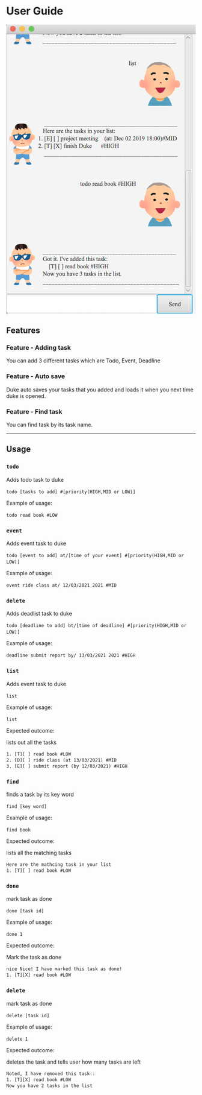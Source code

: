 # User Guide

![Ui](Ui.png)

## Features 

### Feature - Adding task

You can add 3 different tasks which are Todo, Event, Deadline

### Feature - Auto save

Duke auto saves your tasks that you added and loads it 
when you next time duke is opened. 

### Feature - Find task

You can find task by its task name.

--- 

## Usage

### `todo` 

Adds todo task to duke

`todo [tasks to add] #[priority(HIGH,MID or LOW)]`

Example of usage: 

`todo read book #LOW`

### `event` 

Adds event task to duke

`todo [event to add] at/[time of your event] #[priority(HIGH,MID or LOW)]`

Example of usage:

`event ride class at/ 12/03/2021 2021 #MID`

### `delete` 

Adds deadlist task to duke

`todo [deadline to add] bt/[time of deadline] #[priority(HIGH,MID or LOW)]`

Example of usage:

`deadline submit report by/ 13/03/2021 2021 #HIGH`

### `list` 

Adds event task to duke

`list`

Example of usage:

`list`

Expected outcome:

lists out all the tasks 

```
1. [T][ ] read book #LOW
2. [D][ ] ride class (at 13/03/2021) #MID
3. [E][ ] submit report (by 12/03/2021) #HIGH
```

### `find` 

finds a task by its key word

`find [key word]`

Example of usage:

`find book`

Expected outcome:

lists all the matching tasks 

```
Here are the mathcing task in your list 
1. [T][ ] read book #LOW
```

### `done`

mark task as done 

`done [task id]`

Example of usage:

`done 1`

Expected outcome:

Mark the task as done
```
nice Nice! I have marked this task as done!
1. [T][X] read book #LOW
```

### `delete`

mark task as done

`delete [task id]`

Example of usage:

`delete 1`

Expected outcome:

deletes the task and tells user how many tasks are left
```
Noted, I have removed this task:: 
1. [T][X] read book #LOW
Now you have 2 tasks in the list
```